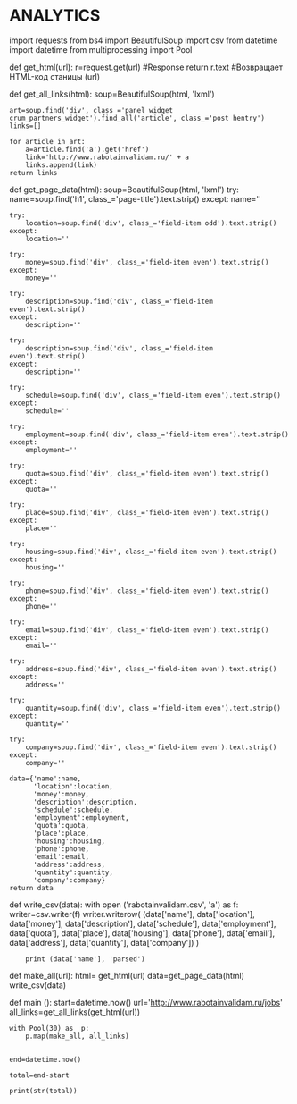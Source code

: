 # ANALYTICS
import requests 
from bs4 import BeautifulSoup 
import csv
from datetime import datetime
from multiprocessing import Pool

def get_html(url):
    r=request.get(url) #Response
    return r.text      #Возвращает HTML-код станицы (url)

def get_all_links(html):
    soup=BeautifulSoup(html, 'lxml')
    
    art=soup.find('div', class_='panel widget crum_partners_widget').find_all('article', class_='post hentry')
    links=[]
    
    for article in art:
        a=article.find('a').get('href')
        link='http://www.rabotainvalidam.ru/' + a
        links.append(link)
    return links

def get_page_data(html):
    soup=BeautifulSoup(html, 'lxml')
    try:
        name=soup.find('h1', class_='page-title').text.strip()
    except:
        name=''    
    
    try:
        location=soup.find('div', class_='field-item odd').text.strip()
    except:
        location=''    
    
    try:
        money=soup.find('div', class_='field-item even').text.strip()
    except:
        money=''
        
    try:
        description=soup.find('div', class_='field-item even').text.strip()
    except:
        description=''
        
    try:
        description=soup.find('div', class_='field-item even').text.strip()
    except:
        description=''
    
    try:
        schedule=soup.find('div', class_='field-item even').text.strip()
    except:
        schedule=''
        
    try:
        employment=soup.find('div', class_='field-item even').text.strip()
    except:
        employment=''
        
    try:
        quota=soup.find('div', class_='field-item even').text.strip()
    except:
        quota=''  
    
    try:
        place=soup.find('div', class_='field-item even').text.strip()
    except:
        place=''
        
    try:
        housing=soup.find('div', class_='field-item even').text.strip()
    except:
        housing=''
    
    try:
        phone=soup.find('div', class_='field-item even').text.strip()
    except:
        phone=''
        
    try:
        email=soup.find('div', class_='field-item even').text.strip()
    except:
        email=''
        
    try:
        address=soup.find('div', class_='field-item even').text.strip()
    except:
        address=''
        
    try:
        quantity=soup.find('div', class_='field-item even').text.strip()
    except:
        quantity='' 
        
    try:
        company=soup.find('div', class_='field-item even').text.strip()
    except:
        company=''
        
    data={'name':name,
          'location':location,
          'money':money,
          'description':description,
          'schedule':schedule,
          'employment':employment,
          'quota':quota,
          'place':place,
          'housing':housing,
          'phone':phone,
          'email':email,
          'address':address,
          'quantity':quantity,
          'company':company}
    return data

def write_csv(data):
    with open ('rabotainvalidam.csv', 'a') as f:
        writer=csv.writer(f)
        writer.writerow( (data['name'],
                          data['location'],
                          data['money'],
                          data['description'],
                          data['schedule'],
                          data['employment'],
                          data['quota'],
                          data['place'],
                          data['housing'],
                          data['phone'],
                          data['email'],
                          data['address'],
                          data['quantity'],
                          data['company']) )
        
        print (data['name'], 'parsed')
               
def make_all(url):
    html= get_html(url)
    data=get_page_data(html)
    write_csv(data)
        
def main ():
    start=datetime.now()
    url='http://www.rabotainvalidam.ru/jobs'
    all_links=get_all_links(get_html(url))   
        
    with Pool(30) as  p:
        p.map(make_all, all_links)
        
        
    end=datetime.now()
    
    total=end-start
    
    print(str(total))
